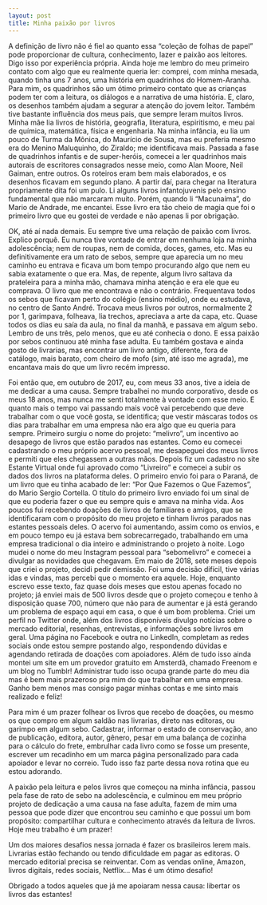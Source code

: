 ```yaml
---
layout: post
title: Minha paixão por livros
---
```


A definição de livro não é fiel ao quanto essa “coleção de folhas de papel” pode proporcionar de cultura, conhecimento, lazer e paixão aos leitores. Digo isso por experiência própria. Ainda hoje me lembro do meu primeiro contato com algo que eu realmente queria ler: comprei, com minha mesada, quando tinha uns 7 anos, uma história em quadrinhos do Homem-Aranha. Para mim, os quadrinhos são um ótimo primeiro contato que as crianças podem ter com a leitura, os diálogos e a narrativa de uma história. E, claro, os desenhos também ajudam a segurar a atenção do jovem leitor. Também tive bastante influência dos meus pais, que sempre leram muitos livros. Minha mãe lia livros de história, geografia, literatura, espiritismo, e meu pai de química, matemática, física e engenharia. Na minha infância, eu lia um pouco de Turma da Mônica, do Maurício de Sousa, mas eu preferia mesmo era do Menino Maluquinho, do Ziraldo; me identificava mais. Passada a fase de quadrinhos infantis e de super-heróis, comecei a ler quadrinhos mais autorais de escritores consagrados nesse meio, como Alan Moore, Neil Gaiman, entre outros. Os roteiros eram bem mais elaborados, e os desenhos ficavam em segundo plano. A partir daí, para chegar na literatura propriamente dita foi um pulo. Li alguns livros infantojuvenis pelo ensino fundamental que não marcaram muito. Porém, quando li “Macunaíma”, do Mario de Andrade, me encantei. Esse livro era tão cheio de magia que foi o primeiro livro que eu gostei de verdade e não apenas li por obrigação.

OK, até aí nada demais. Eu sempre tive uma relação de paixão com livros. Explico porquê. Eu nunca tive vontade de entrar em nenhuma loja na minha adolescência; nem de roupas, nem de comida, doces, games, etc. Mas eu definitivamente era um rato de sebos, sempre que aparecia um no meu caminho eu entrava e ficava um bom tempo procurando algo que nem eu sabia exatamente o que era. Mas, de repente, algum livro saltava da prateleira para a minha mão, chamava minha atenção e era ele que eu comprava. O livro que me encontrava e não o contrário. Frequentava todos os sebos que ficavam perto do colégio (ensino médio), onde eu estudava, no centro de Santo André. Trocava meus livros por outros, normalmente 2 por 1, garimpava, folheava, lia trechos, apreciava a arte da capa, etc. Quase todos os dias eu saía da aula, no final da manhã, e passava em algum sebo. Lembro de uns três, pelo menos, que eu até conhecia o dono. E essa paixão por sebos continuou até minha fase adulta. Eu também gostava e ainda gosto de livrarias, mas encontrar um livro antigo, diferente, fora de catálogo, mais barato, com cheiro de mofo (sim, até isso me agrada), me encantava mais do que um livro recém impresso.

Foi então que, em outubro de 2017, eu, com meus 33 anos, tive a ideia de me dedicar a uma causa. Sempre trabalhei no mundo corporativo, desde os meus 18 anos, mas nunca me senti totalmente à vontade com esse meio. E quanto mais o tempo vai passando mais você vai percebendo que deve trabalhar com o que você gosta, se identifica; que vestir máscaras todos os dias para trabalhar em uma empresa não era algo que eu queria para sempre. Primeiro surgiu o nome do projeto: “melivro”, um incentivo ao desapego de livros que estão parados nas estantes. Como eu comecei cadastrando o meu próprio acervo pessoal, me desapeguei dos meus livros e permiti que eles chegassem a outras mãos. Depois fiz um cadastro no site Estante Virtual onde fui aprovado como “Livreiro” e comecei a subir os dados dos livros na plataforma deles. O primeiro envio foi para o Paraná, de um livro que eu tinha acabado de ler: “Por Que Fazemos o Que Fazemos”, do Mario Sergio Cortella. O título do primeiro livro enviado foi um sinal de que eu poderia fazer o que eu sempre quis e amava na minha vida. Aos poucos fui recebendo doações de livros de familiares e amigos, que se identificaram com o propósito do meu projeto e tinham livros parados nas estantes pessoais deles. O acervo foi aumentando, assim como os envios, e em pouco tempo eu já estava bem sobrecarregado, trabalhando em uma empresa tradicional o dia inteiro e administrando o projeto à noite. Logo mudei o nome do meu Instagram pessoal para “sebomelivro” e comecei a divulgar as novidades que chegavam. Em maio de 2018, sete meses depois que criei o projeto, decidi pedir demissão. Foi uma decisão difícil, tive várias idas e vindas, mas percebi que o momento era aquele. Hoje, enquanto escrevo esse texto, faz quase dois meses que estou apenas focado no projeto; já enviei mais de 500 livros desde que o projeto começou e tenho à disposição quase 700, número que não para de aumentar e já está gerando um problema de espaço aqui em casa, o que é um bom problema. Criei um perfil no Twitter onde, além dos livros disponíveis divulgo notícias sobre o mercado editorial, resenhas, entrevistas, e informações sobre livros em geral. Uma página no Facebook e outra no LinkedIn, completam as redes sociais onde estou sempre postando algo, respondendo dúvidas e agendando retirada de doações com apoiadores. Além de tudo isso ainda montei um site em um provedor gratuito em Amsterdã, chamado Freenom e um blog no Tumblr! Administrar tudo isso ocupa grande parte do meu dia mas é bem mais prazeroso pra mim do que trabalhar em uma empresa. Ganho bem menos mas consigo pagar minhas contas e me sinto mais realizado e feliz!

Para mim é um prazer folhear os livros que recebo de doações, ou mesmo os que compro em algum saldão nas livrarias, direto nas editoras, ou garimpo em algum sebo. Cadastrar, informar o estado de conservação, ano de publicação, editora, autor, gênero, pesar em uma balança de cozinha para o cálculo do frete, embrulhar cada livro como se fosse um presente, escrever um recadinho em um marca página personalizado para cada apoiador e levar no correio. Tudo isso faz parte dessa nova rotina que eu estou adorando.

A paixão pela leitura e pelos livros que começou na minha infância, passou pela fase de rato de sebo na adolescência, e culminou em meu próprio projeto de dedicação a uma causa na fase adulta, fazem de mim uma pessoa que pode dizer que encontrou seu caminho e que possui um bom propósito: compartilhar cultura e conhecimento através da leitura de livros. Hoje meu trabalho é um prazer!

Um dos maiores desafios nessa jornada é fazer os brasileiros lerem mais. Livrarias estão fechando ou tendo dificuldade em pagar as editoras. O mercado editorial precisa se reinventar. Com as vendas online, Amazon, livros digitais, redes sociais, Netflix… Mas é um ótimo desafio!

Obrigado a todos aqueles que já me apoiaram nessa causa: libertar os livros das estantes!